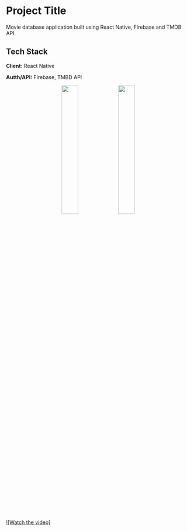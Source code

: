 # Project Title
Movie database application built using React Native, Firebase and TMDB API.



## Tech Stack

**Client:** React Native

**Autth/API:** Firebase,
TMBD API
<p align="center">
  <img src="https://github.com/shivam-bhushan/CineMate/assets/72644699/32bf7ddc-70d6-44f9-ad56-fa6e1b198ed4" width="30%" height="30%">
  <img src="https://github.com/shivam-bhushan/CineMate/assets/72644699/ae17fd01-ac77-4235-aa74-95a8c9d7b078" width="30%" height="30%">
  
</p>

[![Watch the video]](https://github.com/shivam-bhushan/CineMate/assets/72644699/a286d1f2-5163-43c2-910e-0d401b04e760)



